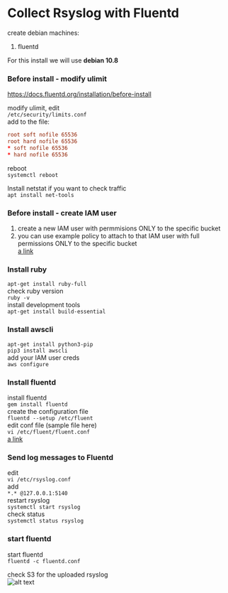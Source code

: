 # Collect Rsyslog with Fluentd

create debian machines:   
1. fluentd

For this install we will use **debian 10.8**   

### Before install - modify ulimit
https://docs.fluentd.org/installation/before-install   

modify ulimit, edit   
```/etc/security/limits.conf```   
add to the file:   
```conf
root soft nofile 65536
root hard nofile 65536
* soft nofile 65536
* hard nofile 65536
```   
reboot   
```systemctl reboot```   

Install netstat if you want to check traffic   
```apt install net-tools```   

### Before install - create IAM user
1. create a new IAM user with permmisions ONLY to the specific bucket     
2. you can use example policy to attach to that IAM user with full permissions ONLY to the specific bucket   
[a link](bucket_policy.json)   

### Install ruby
```apt-get install ruby-full```   
check ruby version   
```ruby -v```   
install development tools   
```apt-get install build-essential```   

### Install awscli
```apt-get install python3-pip```   
```pip3 install awscli```   
add your IAM user creds   
```aws configure```   

### Install fluentd
install fluentd   
```gem install fluentd```   
create the configuration file   
```fluentd --setup /etc/fluent```   
edit conf file (sample file here)   
```vi /etc/fluent/fluent.conf```   
[a link](fluent.conf)   

### Send log messages to Fluentd
edit   
```vi /etc/rsyslog.conf```   
add   
```*.* @127.0.0.1:5140```   
restart rsyslog   
```systemctl start rsyslog```   
check status   
```systemctl status rsyslog```   

### start fluentd
start fluentd   
```fluentd -c fluentd.conf```   

check S3 for the uploaded rsyslog   
![alt text](pics/s3_logs_rsyslog.png)   
